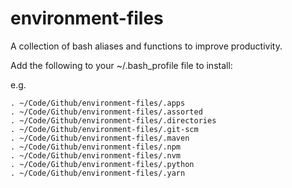 # environment-files

A collection of bash aliases and functions to improve productivity.

Add the following to your ~/.bash_profile file to install:

e.g.

```shell
. ~/Code/Github/environment-files/.apps
. ~/Code/Github/environment-files/.assorted
. ~/Code/Github/environment-files/.directories
. ~/Code/Github/environment-files/.git-scm
. ~/Code/Github/environment-files/.maven
. ~/Code/Github/environment-files/.npm
. ~/Code/Github/environment-files/.nvm
. ~/Code/Github/environment-files/.python
. ~/Code/Github/environment-files/.yarn
```
